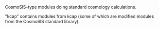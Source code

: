 CosmoSIS-type modules doing standard cosmology calculations.

"kcap" contains modules from kcap (some of which are modified modules from the CosmoSIS standard library). 